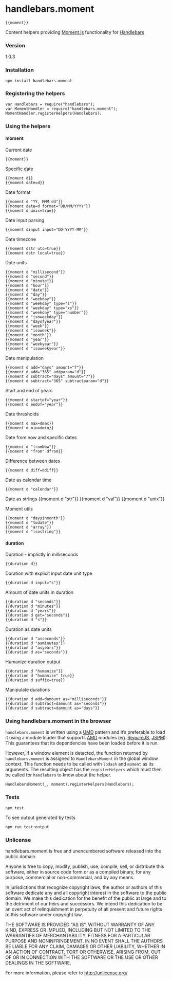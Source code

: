 # handlebars.moment

    {{moment}}

Content helpers providing [Moment.js](http://handlebarsjs.com) functionality for [Handlebars](http://handlebarsjs.com)

### Version

1.0.3

### Installation

    npm install handlebars.moment

### Registering the helpers

    var Handlebars = require("handlebars");
    var MomentHandler = require("handlebars.moment");
    MomentHandler.registerHelpers(Handlebars);

### Using the helpers

#### moment

Current date

    {{moment}}

Specific date

    {{moment d}}
    {{moment date=d}}

Date format

    {{moment d "YY, MMM dd"}}
    {{moment date=d format="DD/MM/YYYY"}}
    {{moment d unix=true}}

Date input parsing

    {{moment dinput input="DD-YYYY-MM"}}

Date timezone

    {{moment dstr utc=true}}
    {{moment dstr local=true}}

Date units

    {{moment d "millisecond"}}
    {{moment d "second"}}
    {{moment d "minute"}}
    {{moment d "hour"}}
    {{moment d "date"}}
    {{moment d "day"}}
    {{moment d "weekday"}}
    {{moment d "weekday" type="s"}}
    {{moment d "weekday" type="xs"}}
    {{moment d "weekday" type="number"}}
    {{moment d "isoweekday"}}
    {{moment d "dayofyear"}}
    {{moment d "week"}}
    {{moment d "isoweek"}}
    {{moment d "month"}}
    {{moment d "year"}}
    {{moment d "weekyear"}}
    {{moment d "isoweekyear"}}

Date manipulation

    {{moment d add="days" amount="7"}}
    {{moment d add="365" addparam="d"}}
    {{moment d subtract="days" amount="7"}}
    {{moment d subtract="365" subtractparam="d"}}

Start and end of years

    {{moment d startof="year"}}
    {{moment d endof="year"}}

Date thresholds

    {{moment d max=dmax}}
    {{moment d min=dmin}}

Date from now and specific dates
 
    {{moment d "fromNow"}}
    {{moment d "from" dfrom}}

Difference between dates

    {{moment d diff=ddiff}}

Date as calendar time

    {{moment d "calendar"}}

Date as strings
    {{moment d "str"}}
    {{moment d "val"}}
    {{moment d "unix"}}

Moment utils

    {{moment d "daysinmonth"}}
    {{moment d "todate"}}
    {{moment d "array"}}
    {{moment d "isostring"}}

#### duration

Duration - implictly in milliseconds

    {{duration d}}

Duration with explicit input date unit type
    
    {{duration d input="s"}}

Amount of date units in duration

    {{duration d "seconds"}}
    {{duration d "minutes"}}
    {{duration d "years"}}
    {{duration d get="seconds"}}
    {{duration d "s"}}

Duration as date units

    {{duration d "asseconds"}}
    {{duration d "asminutes"}}
    {{duration d "asyears"}}
    {{duration d as="seconds"}}

Humanize duration output

    {{duration d "humanize"}}
    {{duration d "humanize" true}}
    {{duration d suffix=true}}

Manipulate durations

    {{duration d add=damount as="milliseconds"}}
    {{duration d subtract=damount as="seconds"}}
    {{duration d subtract=damount as="days"}}

### Using handlebars.moment in the browser

`handlebars.moment` is written using a [UMD](https://github.com/umdjs/umd) pattern and it’s preferable to load it using a module loader that supports [AMD](http://addyosmani.com/writing-modular-js/) modules (eg. [RequireJS](http://requirejs.org/), [JSPM](http://jspm.io/)). This guarantees that its dependencies have been loaded before it is run.

However, if a window element is detected, the function returned by `handlebars.moment` is assigned to `HandlebarsMoment` in the global window context. This function needs to be called with `lodash` and `moment` as its arguments. The resulting object has the  `registerHelpers` which must then be called for `handlebars` to know about the helper.

    HandlebarsMoment(_, moment).registerHelpers(Handlebars);

### Tests

    npm test

To see output generated by tests

    npm run test:output

### Unlicense

handlebars.moment is free and unencumbered software released into 
the public domain.

Anyone is free to copy, modify, publish, use, compile, sell, or
distribute this software, either in source code form or as a compiled
binary, for any purpose, commercial or non-commercial, and by any
means.

In jurisdictions that recognize copyright laws, the author or authors
of this software dedicate any and all copyright interest in the
software to the public domain. We make this dedication for the benefit
of the public at large and to the detriment of our heirs and
successors. We intend this dedication to be an overt act of
relinquishment in perpetuity of all present and future rights to this
software under copyright law.

THE SOFTWARE IS PROVIDED "AS IS", WITHOUT WARRANTY OF ANY KIND,
EXPRESS OR IMPLIED, INCLUDING BUT NOT LIMITED TO THE WARRANTIES OF
MERCHANTABILITY, FITNESS FOR A PARTICULAR PURPOSE AND NONINFRINGEMENT.
IN NO EVENT SHALL THE AUTHORS BE LIABLE FOR ANY CLAIM, DAMAGES OR
OTHER LIABILITY, WHETHER IN AN ACTION OF CONTRACT, TORT OR OTHERWISE,
ARISING FROM, OUT OF OR IN CONNECTION WITH THE SOFTWARE OR THE USE OR
OTHER DEALINGS IN THE SOFTWARE.

For more information, please refer to <http://unlicense.org/>